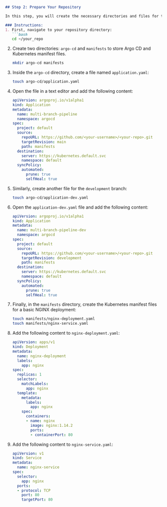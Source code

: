 
```md
## Step 2: Prepare Your Repository

In this step, you will create the necessary directories and files for the Argo CD setup.

### Instructions:
1. First, navigate to your repository directory:
   ```bash
   cd ~/your_repo
   ```

2. Create two directories: `argo-cd` and `manifests` to store Argo CD and Kubernetes manifest files.
   ```bash
   mkdir argo-cd manifests
   ```

3. Inside the `argo-cd` directory, create a file named `application.yaml`:
   ```bash
   touch argo-cd/application.yaml
   ```

4. Open the file in a text editor and add the following content:
   ```yaml
   apiVersion: argoproj.io/v1alpha1
   kind: Application
   metadata:
     name: multi-branch-pipeline
     namespace: argocd
   spec:
     project: default
     source:
       repoURL: https://github.com/<your-username>/<your-repo>.git
       targetRevision: main
       path: manifests
     destination:
       server: https://kubernetes.default.svc
       namespace: default
     syncPolicy:
       automated:
         prune: true
         selfHeal: true
   ```

5. Similarly, create another file for the `development` branch:
   ```bash
   touch argo-cd/application-dev.yaml
   ```

6. Open the `application-dev.yaml` file and add the following content:
   ```yaml
   apiVersion: argoproj.io/v1alpha1
   kind: Application
   metadata:
     name: multi-branch-pipeline-dev
     namespace: argocd
   spec:
     project: default
     source:
       repoURL: https://github.com/<your-username>/<your-repo>.git
       targetRevision: development
       path: manifests
     destination:
       server: https://kubernetes.default.svc
       namespace: default
     syncPolicy:
       automated:
         prune: true
         selfHeal: true
   ```

7. Finally, in the `manifests` directory, create the Kubernetes manifest files for a basic NGINX deployment:
   ```bash
   touch manifests/nginx-deployment.yaml
   touch manifests/nginx-service.yaml
   ```

8. Add the following content to `nginx-deployment.yaml`:
   ```yaml
   apiVersion: apps/v1
   kind: Deployment
   metadata:
     name: nginx-deployment
     labels:
       app: nginx
   spec:
     replicas: 1
     selector:
       matchLabels:
         app: nginx
     template:
       metadata:
         labels:
           app: nginx
       spec:
         containers:
         - name: nginx
           image: nginx:1.14.2
           ports:
           - containerPort: 80
   ```

9. Add the following content to `nginx-service.yaml`:
   ```yaml
   apiVersion: v1
   kind: Service
   metadata:
     name: nginx-service
   spec:
     selector:
       app: nginx
     ports:
     - protocol: TCP
       port: 80
       targetPort: 80
   ```